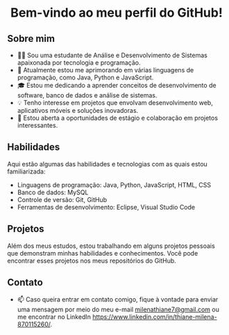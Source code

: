 <h1 align="center"> Bem-vindo ao meu perfil do GitHub! </h1>

<h2> Sobre mim </h2>

- 👩‍💻 Sou uma estudante de Análise e Desenvolvimento de Sistemas apaixonada por tecnologia e programação.
- 🌱 Atualmente estou me aprimorando em várias linguagens de programação, como Java, Python e JavaScript.
- 🎓 Estou me dedicando a aprender conceitos de desenvolvimento de software, banco de dados e análise de sistemas.
- 💡 Tenho interesse em projetos que envolvam desenvolvimento web, aplicativos móveis e soluções inovadoras.
- 💼 Estou aberta a oportunidades de estágio e colaboração em projetos interessantes.

<h2> Habilidades </h2>

Aqui estão algumas das habilidades e tecnologias com as quais estou familiarizada:

- Linguagens de programação: Java, Python, JavaScript, HTML, CSS
- Banco de dados: MySQL
- Controle de versão: Git, GitHub
- Ferramentas de desenvolvimento: Eclipse, Visual Studio Code

<h2> Projetos </h2>

Além dos meus estudos, estou trabalhando em alguns projetos pessoais que demonstram minhas habilidades e conhecimentos. Você pode encontrar esses projetos nos meus repositórios do GitHub.

<h2> Contato </h2>

- 📫 Caso queira entrar em contato comigo, fique à vontade para enviar uma mensagem por meio do meu e-mail milenathiane7@gmail.com ou me encontrar no LinkedIn https://www.linkedin.com/in/thiane-milena-870115260/.

 
 

